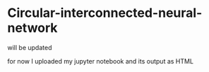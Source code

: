 # Circular-interconnected-neural-network

will be updated

for now I uploaded my jupyter notebook and its output as HTML
